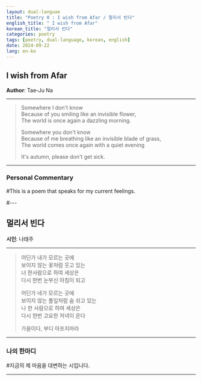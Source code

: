 ```yaml
---
layout: dual-languae
title: "Poetry 0 : I wish from Afar / 멀리서 빈다"
english_title: " I wish from Afar"
korean_title: "멀리서 빈다"
categories: poetry
tags: [poetry, dual-language, korean, english]
date: 2024-09-22
lang: en-ko
---
```


## I wish from Afar
**Author**: Tae-Ju Na

---

> Somewhere I don't know <br>
> Because of you smiling like an invisible flower, <br>
> The world is once again a dazzling morning. <br>
>
> Somewhere you don't know <br>
> Because of me breathing like an invisible blade of grass, <br>
> The world comes once again with a quiet evening <br>
>
> It's autumn, please don't get sick.

---

### Personal Commentary
#This is a poem that speaks for my current feelings.

#---

## 멀리서 빈다
**시인**: 나태주

---

> 어딘가 내가 모르는 곳에 <br>
> 보이지 않는 꽃처럼 웃고 있는 <br>
> 너 한사람으로 하여 세상은 <br>
> 다시 한번 눈부신 아침이 되고 <br>
>
> 어딘가 네가 모르는 곳에 <br>
> 보이지 않는 풀잎처럼 숨 쉬고 있는 <br>
> 나 한 사람으로 하여 세상은 <br>
> 다시 한번 고요한 저녁이 온다 <br>
>
> 가을이다, 부디 아프지마라
> 

---

### 나의 한마디
#지금의 제 마음을 대변하는 시입니다.

---






